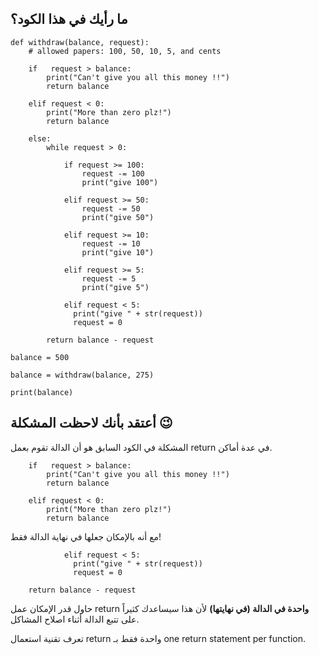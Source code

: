 ## ما رأيك في هذا الكود؟

```
def withdraw(balance, request):
    # allowed papers: 100, 50, 10, 5, and cents
    
    if   request > balance:
        print("Can't give you all this money !!")
        return balance
    
    elif request < 0:
        print("More than zero plz!")
        return balance
    
    else:
        while request > 0:
    
            if request >= 100:
                request -= 100
                print("give 100")
    
            elif request >= 50:
                request -= 50
                print("give 50")
    
            elif request >= 10:
                request -= 10
                print("give 10")
    
            elif request >= 5:
                request -= 5
                print("give 5")

            elif request < 5:
              print("give " + str(request))
              request = 0
              
        return balance - request
    
balance = 500

balance = withdraw(balance, 275)

print(balance)
```

## أعتقد بأنك لاحظت المشكلة :wink:

المشكلة في الكود السابق هو أن الدالة تقوم بعمل return في عدة أماكن.

```
    if   request > balance:
        print("Can't give you all this money !!")
        return balance
    
    elif request < 0:
        print("More than zero plz!")
        return balance
```

 مع أنه بالإمكان جعلها في نهاية الدالة فقط!
 
```
            elif request < 5:
              print("give " + str(request))
              request = 0
              
    return balance - request
```

حاول قدر الإمكان عمل return **واحدة في الدالة (في نهايتها)** لأن هذا سيساعدك كثيراً على تتبع الدالة أثناء اصلاح المشاكل.

تعرف تقنية استعمال return واحدة فقط بـ one return statement per function.